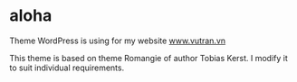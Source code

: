 # aloha
Theme WordPress is using for my website www.vutran.vn

This theme is based on theme Romangie of author Tobias Kerst. I modify it to suit individual requirements.